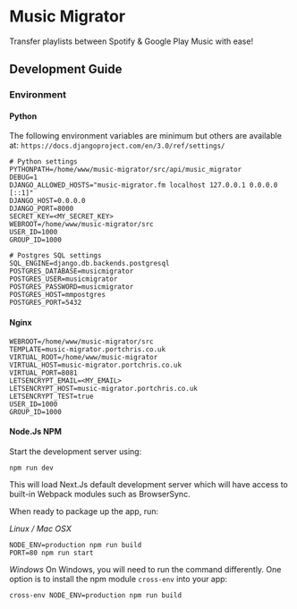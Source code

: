 # Music Migrator
Transfer playlists between Spotify & Google Play Music with ease!

## Development Guide

### Environment

#### Python 
The following environment variables are minimum but others are available at: `https://docs.djangoproject.com/en/3.0/ref/settings/` 
```
# Python settings
PYTHONPATH=/home/www/music-migrator/src/api/music_migrator
DEBUG=1
DJANGO_ALLOWED_HOSTS="music-migrator.fm localhost 127.0.0.1 0.0.0.0 [::1]"
DJANGO_HOST=0.0.0.0
DJANGO_PORT=8000
SECRET_KEY=<MY_SECRET_KEY>
WEBROOT=/home/www/music-migrator/src
USER_ID=1000
GROUP_ID=1000

# Postgres SQL settings
SQL_ENGINE=django.db.backends.postgresql
POSTGRES_DATABASE=musicmigrator
POSTGRES_USER=musicmigrator
POSTGRES_PASSWORD=musicmigrator
POSTGRES_HOST=mmpostgres
POSTGRES_PORT=5432
```

#### Nginx
```
WEBROOT=/home/www/music-migrator/src
TEMPLATE=music-migrator.portchris.co.uk
VIRTUAL_ROOT=/home/www/music-migrator
VIRTUAL_HOST=music-migrator.portchris.co.uk
VIRTUAL_PORT=8081
LETSENCRYPT_EMAIL=<MY_EMAIL>
LETSENCRYPT_HOST=music-migrator.portchris.co.uk
LETSENCRYPT_TEST=true
USER_ID=1000
GROUP_ID=1000
```

#### Node.Js NPM

Start the development server using: 

```
npm run dev
```

This will load Next.Js default development server which will have access to built-in Webpack modules such as BrowserSync.


When ready to package up the app, run:

*Linux / Mac OSX*
```
NODE_ENV=production npm run build
PORT=80 npm run start 
```

*Windows*
On Windows, you will need to run the command differently. One option is to install the npm module `cross-env` into your app:

```
cross-env NODE_ENV=production npm run build
```
